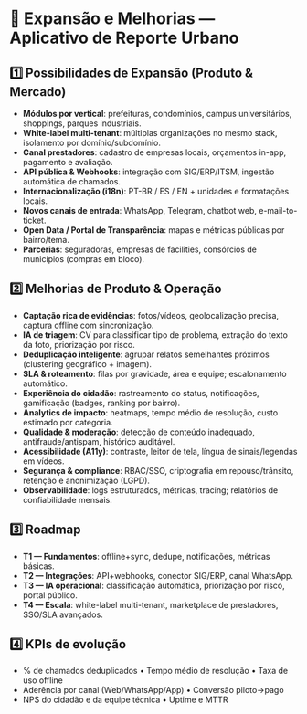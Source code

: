 # 🚀 Expansão e Melhorias — Aplicativo de Reporte Urbano

## 1️⃣ Possibilidades de Expansão (Produto & Mercado)
- **Módulos por vertical**: prefeituras, condomínios, campus universitários, shoppings, parques industriais.
- **White-label multi-tenant**: múltiplas organizações no mesmo stack, isolamento por domínio/subdomínio.
- **Canal prestadores**: cadastro de empresas locais, orçamentos in-app, pagamento e avaliação.
- **API pública & Webhooks**: integração com SIG/ERP/ITSM, ingestão automática de chamados.
- **Internacionalização (i18n)**: PT-BR / ES / EN + unidades e formatações locais.
- **Novos canais de entrada**: WhatsApp, Telegram, chatbot web, e-mail-to-ticket.
- **Open Data / Portal de Transparência**: mapas e métricas públicas por bairro/tema.
- **Parcerias**: seguradoras, empresas de facilities, consórcios de municípios (compras em bloco).

## 2️⃣ Melhorias de Produto & Operação
- **Captação rica de evidências**: fotos/vídeos, geolocalização precisa, captura offline com sincronização.
- **IA de triagem**: CV para classificar tipo de problema, extração do texto da foto, priorização por risco.
- **Deduplicação inteligente**: agrupar relatos semelhantes próximos (clustering geográfico + imagem).
- **SLA & roteamento**: filas por gravidade, área e equipe; escalonamento automático.
- **Experiência do cidadão**: rastreamento do status, notificações, gamificação (badges, ranking por bairro).
- **Analytics de impacto**: heatmaps, tempo médio de resolução, custo estimado por categoria.
- **Qualidade & moderação**: detecção de conteúdo inadequado, antifraude/antispam, histórico auditável.
- **Acessibilidade (A11y)**: contraste, leitor de tela, língua de sinais/legendas em vídeos.
- **Segurança & compliance**: RBAC/SSO, criptografia em repouso/trânsito, retenção e anonimização (LGPD).
- **Observabilidade**: logs estruturados, métricas, tracing; relatórios de confiabilidade mensais.

## 3️⃣ Roadmap
- **T1 — Fundamentos**: offline+sync, dedupe, notificações, métricas básicas.
- **T2 — Integrações**: API+webhooks, conector SIG/ERP, canal WhatsApp.
- **T3 — IA operacional**: classificação automática, priorização por risco, portal público.
- **T4 — Escala**: white-label multi-tenant, marketplace de prestadores, SSO/SLA avançados.

## 4️⃣ KPIs de evolução
- % de chamados deduplicados • Tempo médio de resolução • Taxa de uso offline
- Aderência por canal (Web/WhatsApp/App) • Conversão piloto→pago
- NPS do cidadão e da equipe técnica • Uptime e MTTR
